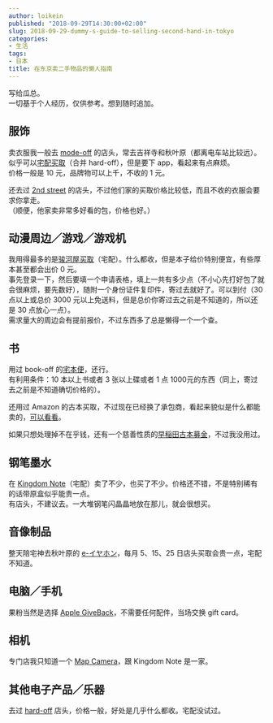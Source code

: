 ```yaml
---
author: loikein
published: "2018-09-29T14:30:00+02:00"
slug: 2018-09-29-dummy-s-guide-to-selling-second-hand-in-tokyo
categories:
- 生活
tags:
- 日本
title: 在东京卖二手物品的懒人指南
---
```

写给瓜总。  
一切基于个人经历，仅供参考。想到随时追加。  
  

## 服饰

卖衣服我一般去 [mode-off](https://www.hardoff.co.jp/modeoff/) 的店头，常去吉祥寺和秋叶原（都离电车站比较远）。似乎可以[宅配买取](https://www.hardoff.co.jp/offer/)（合并 hard-off），但是要下 app，看起来有点麻烦。  
价格一般是 10 元，品牌物可以上千，不收的 1 元。  
  
还去过 [2nd street](https://www.2ndstreet.jp/static/index/purchase) 的店头，不过他们家的买取价格比较低，而且不收的衣服会要求你拿走。  
（顺便，他家卖非常多好看的包，价格也好。）  
  

## 动漫周边／游戏／游戏机

我用得最多的是[骏河屋买取](https://www.suruga-ya.jp/man/kaitori/kaitoritop.html)（宅配）。什么都收，但是本子给价特别便宜，有些厚本甚至都会出价 0 元。  
事先登录一下，然后要填一个申请表格，填上一共有多少点（不小心先打好包了就会很麻烦，要先数好），随附一个身份证件复印件，寄过去就好了。可以到付（30 点以上或总价 3000 元以上免送料，但是总价你寄过去之前是不知道的，所以还是 30 点放心一点）。  
需求量大的周边会有提前报价，不过东西多了总是懒得一个一个查。  
  

## 书

用过 book-off 的[宅本便](http://www.bookoffonline.co.jp/files/selltop.html?xadid=cp00023&utm_source=boc&utm_medium=site&utm_content=SE_Method_sell8&utm_campaign=none)，还行。  
有利用条件：10 本以上书或者 3 张以上碟或者 1 点 1000元的东西（同上，寄过去之前是不知道确切价格的）。  
  
还用过 Amazon
的古本买取，不过现在已经换了承包商，看起来貌似是什么都能卖的，[可以看看](http://www.bookoffonline.co.jp/files/selltop.html?xadid=cp00023&utm_source=boc&utm_medium=site&utm_content=SE_Method_sell8&utm_campaign=none)。  
  
如果只想处理掉不在乎钱，还有一个慈善性质的[早稲田古本募金](https://www.furuhon-bokin.jp/waseda/)，不过我没用过。  
  

## 钢笔墨水

在 [Kingdom Note](https://www.kingdomnote.com/html/kaitori/index.html)（宅配）卖了不少，也买了不少。价格还不错，不是特别稀有的话带原盒似乎能贵一点。  
有店头，不建议去。一大堆钢笔闪晶晶地放在那儿，就会很想买。  
  

## 音像制品

整天陪宅神去秋叶原的 [e-イヤホン](http://www.e-earphone.jp/kaitori/)，每月 5、15、25 日店头买取会贵一点，宅配不知道。  
  

## 电脑／手机

果粉当然是选择 [Apple GiveBack](https://www.apple.com/jp/trade-in/)，不需要任何配件，当场交换 gift card。  
  

## 相机

专门店我只知道一个 [Map Camera](https://www.mapcamera.com/ec/assessment)，跟 Kingdom Note 是一家。  
  

## 其他电子产品／乐器

去过 [hard-off](https://www.hardoff.co.jp/hardoff/) 店头，价格一般，好处是几乎什么都收。宅配没试过。
